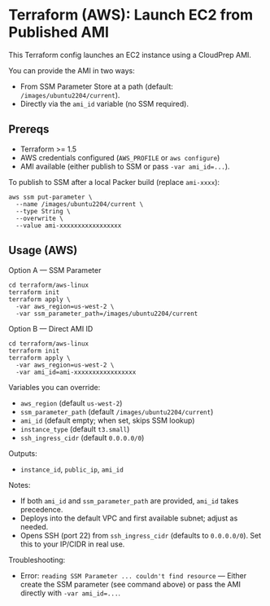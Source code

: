 # Terraform (AWS): Launch EC2 from Published AMI

This Terraform config launches an EC2 instance using a CloudPrep AMI.

You can provide the AMI in two ways:
- From SSM Parameter Store at a path (default: `/images/ubuntu2204/current`).
- Directly via the `ami_id` variable (no SSM required).

## Prereqs
- Terraform >= 1.5
- AWS credentials configured (`AWS_PROFILE` or `aws configure`)
- AMI available (either publish to SSM or pass `-var ami_id=...`).

To publish to SSM after a local Packer build (replace `ami-xxxx`):

```
aws ssm put-parameter \
  --name /images/ubuntu2204/current \
  --type String \
  --overwrite \
  --value ami-xxxxxxxxxxxxxxxxx
```

## Usage (AWS)

Option A — SSM Parameter
```
cd terraform/aws-linux
terraform init
terraform apply \
  -var aws_region=us-west-2 \
  -var ssm_parameter_path=/images/ubuntu2204/current
```

Option B — Direct AMI ID
```
cd terraform/aws-linux
terraform init
terraform apply \
  -var aws_region=us-west-2 \
  -var ami_id=ami-xxxxxxxxxxxxxxxxx
```

Variables you can override:
- `aws_region` (default `us-west-2`)
- `ssm_parameter_path` (default `/images/ubuntu2204/current`)
- `ami_id` (default empty; when set, skips SSM lookup)
- `instance_type` (default `t3.small`)
- `ssh_ingress_cidr` (default `0.0.0.0/0`)

Outputs:
- `instance_id`, `public_ip`, `ami_id`

Notes:
- If both `ami_id` and `ssm_parameter_path` are provided, `ami_id` takes precedence.
- Deploys into the default VPC and first available subnet; adjust as needed.
- Opens SSH (port 22) from `ssh_ingress_cidr` (defaults to `0.0.0.0/0`). Set this to your IP/CIDR in real use.

Troubleshooting:
- Error: `reading SSM Parameter ... couldn't find resource` — Either create the SSM parameter (see command above) or pass the AMI directly with `-var ami_id=...`.
